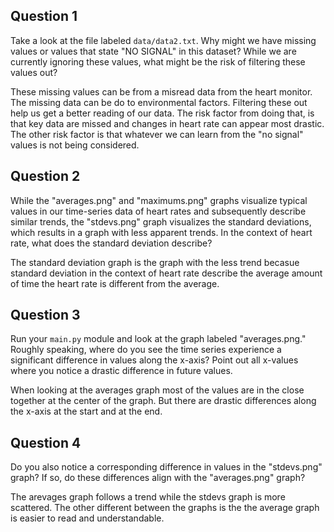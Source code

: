 ## Question 1

Take a look at the file labeled `data/data2.txt`. Why might we have missing values or values that state "NO SIGNAL" in this dataset? While we are currently ignoring these values, what might be the risk of filtering these values out?

These missing values can be from a misread data from the heart monitor. The missing data can be do to environmental factors. Filtering these out help us get a better reading of our data. The risk factor from doing that, is that key data are missed and changes in heart rate can appear most drastic. The other risk factor is that whatever we can learn from the "no signal" values is not being considered. 

## Question 2

While the "averages.png" and "maximums.png" graphs visualize typical values in our time-series data of heart rates and subsequently describe similar trends, the "stdevs.png" graph visualizes the standard deviations, which results in a graph with less apparent trends. In the context of heart rate, what does the standard deviation describe?

The standard deviation graph is the graph with the less trend becasue standard deviation in the context of heart rate describe the average amount of time the heart rate is different from the average.

## Question 3

Run your `main.py` module and look at the graph labeled "averages.png." Roughly speaking, where do you see the time series experience a significant difference in values along the x-axis? Point out all x-values where you notice a drastic difference in future values.

When looking at the averages graph most of the values are in the close together at the center of the graph. But there are drastic differences along the x-axis at the start and at the end. 

## Question 4

Do you also notice a corresponding difference in values in the "stdevs.png" graph? If so, do these differences align with the "averages.png" graph? 

The arevages graph follows a trend while the stdevs graph is more scattered. The other different between the graphs is the the average graph is easier to read and understandable.

